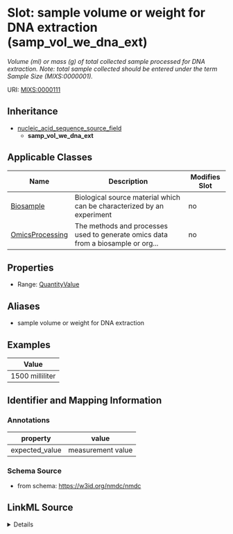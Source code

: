 # Slot: sample volume or weight for DNA extraction (samp_vol_we_dna_ext)


_Volume (ml) or mass (g) of total collected sample processed for DNA extraction. Note: total sample collected should be entered under the term Sample Size (MIXS:0000001)._



URI: [MIXS:0000111](https://w3id.org/mixs/0000111)




## Inheritance

* [nucleic_acid_sequence_source_field](nucleic_acid_sequence_source_field.md)
    * **samp_vol_we_dna_ext**





## Applicable Classes

| Name | Description | Modifies Slot |
| --- | --- | --- |
[Biosample](Biosample.md) | Biological source material which can be characterized by an experiment |  no  |
[OmicsProcessing](OmicsProcessing.md) | The methods and processes used to generate omics data from a biosample or org... |  no  |







## Properties

* Range: [QuantityValue](QuantityValue.md)



## Aliases


* sample volume or weight for DNA extraction




## Examples

| Value |
| --- |
| 1500 milliliter |

## Identifier and Mapping Information





### Annotations

| property | value |
| --- | --- |
| expected_value | measurement value || preferred_unit | millliter, gram, milligram, square centimeter |



### Schema Source


* from schema: https://w3id.org/nmdc/nmdc




## LinkML Source

<details>
```yaml
name: samp_vol_we_dna_ext
annotations:
  expected_value:
    tag: expected_value
    value: measurement value
  preferred_unit:
    tag: preferred_unit
    value: millliter, gram, milligram, square centimeter
description: 'Volume (ml) or mass (g) of total collected sample processed for DNA
  extraction. Note: total sample collected should be entered under the term Sample
  Size (MIXS:0000001).'
title: sample volume or weight for DNA extraction
examples:
- value: 1500 milliliter
from_schema: https://w3id.org/nmdc/nmdc
aliases:
- sample volume or weight for DNA extraction
rank: 1000
is_a: nucleic acid sequence source field
slot_uri: MIXS:0000111
multivalued: false
alias: samp_vol_we_dna_ext
domain_of:
- Biosample
- OmicsProcessing
range: QuantityValue

```
</details>